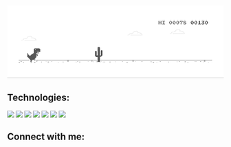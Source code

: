 ![Header](https://github.com/makcsholonik/makcsholonik/blob/main/img/header.gif)

[comment]: <> (# I'm a frontend developer from Belarus, Brest)

## Technologies:

![](https://img.shields.io/badge/HTML5-E34F26?style=for-the-badge&logo=html5&logoColor=white)
![](https://img.shields.io/badge/CSS3-1572B6?style=for-the-badge&logo=css3&logoColor=white)
![](https://img.shields.io/badge/Sass-CC6699?style=for-the-badge&logo=sass&logoColor=white)
![](https://img.shields.io/badge/JavaScript-F7DF1E?style=for-the-badge&logo=javascript&logoColor=black)
![](https://img.shields.io/badge/Typescript-3178c6?style=for-the-badge&logo=typescript&logoColor=white)
![](https://img.shields.io/badge/React-20232A?style=for-the-badge&logo=react&logoColor=61DAFB)
![](https://img.shields.io/badge/Redux-764abc?style=for-the-badge&logo=redux&logoColor=white)

## Connect with me:

[comment]: <> (<img alt="" src="https://img.shields.io/badge/instagram-E4405F.svg?&style=for-the-badge&logo=instagram&logoColor=fff" />)

[comment]: <> (<img alt="" src="https://img.shields.io/badge/linkedin-0077B5.svg?&style=for-the-badge&logo=linkedin&logoColor=fff" />)

[comment]: <> (<img alt="" src="https://img.shields.io/badge/twitter-1DA1F2.svg?&style=for-the-badge&logo=twitter&logoColor=fff" />)